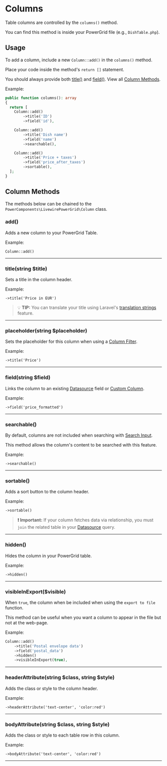# Columns

Table columns are controlled by the `columns()` method.

You can find this method is inside your PowerGrid file (e.g., `DishTable.php`).

## Usage

To add a column, include a new `Column::add()` in the `columns()` method.

Place your code inside the method's `return []` statement.

You should always provide both [title()](#titlestring-title) and [field()](#fieldstring-field).  View all [Column Methods](#column-methods).

Example:

```php
public function columns(): array
{
  return [
    Column::add()
        ->title('ID')
        ->field('id'),

    Column::add()
        ->title('Dish name')
        ->field('name')
        ->searchable(),

    Column::add()
        ->title('Price + taxes')
        ->field('price_after_taxes')
        ->sortable(),
  ];
}
```

## Column Methods

The methods below can be chained to the `PowerComponents\LivewirePowerGrid\Column` class.

### add()

Adds a new column to your PowerGrid Table.

Example:

`Column::add()`

---

### title(string $title)

Sets a title in the column header.

Example:

`->title('Price in EUR')`

> 💡 **TIP:**  You can translate your title using Laravel's [translation strings](https://laravel.com/docs/8.x/localization#retrieving-translation-strings) feature.

---

### placeholder(string $placeholder)

Sets the placeholder for this column when using a [Column Filter](https://livewire-powergrid.docsforge.com/main/column-filters/).

Example:

`->title('Price')`

---

### field(string $field)

Links the column to an existing [Datasource](https://livewire-powergrid.docsforge.com/main/datasource/) field or [Custom Column](https://livewire-powergrid.docsforge.com/main/custom-columns/).

Example:

`->field('price_formatted')`

---

### searchable()

By default, columns are not included when searching with [Search Input](https://livewire-powergrid.docsforge.com/main/features-setup/#showsearchinput).

This method allows the column's content to be searched with this feature.

Example:

`->searchable()`

---

### sortable()

Adds a sort button to the column header.

Example:

`->sortable()`

> **❗ Important:** If your column fetches data via relationship, you must `join` the related table in your [Datasource](https://livewire-powergrid.docsforge.com/main/datasource/) query.

---

### hidden()

Hides the column in your PowerGrid table.

Example:

`->hidden()`

---

### visibleInExport($visible)

When `true`, the column when be included when using the `export to file` function.

This method can be useful when you want a column to appear in the file but not at the web-page.

Example:

```php
Column::add()
    ->title('Postal envelope data')
    ->field('postal_data')
    ->hidden()
    ->visibleInExport(true),
```

---

### headerAttribute(string $class, string $style)

Adds the class or style to the column header.

Example:

`->headerAttribute('text-center', 'color:red')`

---

### bodyAttribute(string $class, string $style)

Adds the class or style to each table row in this column.

Example:

`->bodyAttribute('text-center', 'color:red')`

---
